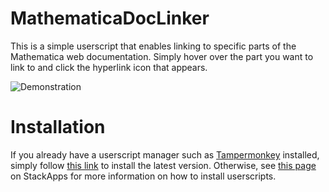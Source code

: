 # MathematicaDocLinker
This is a simple userscript that enables linking to specific parts of the Mathematica web documentation. Simply hover over the part you want to link to and click the hyperlink icon that appears.

![Demonstration](https://i.imgur.com/klvdOQf.gif)

# Installation
If you already have a userscript manager such as [Tampermonkey](https://tampermonkey.net) installed, simply follow [this link](https://github.com/lukas-lang/MathematicaDocLinker/raw/master/MathematicaDocLinker.user.js) to install the latest version. Otherwise, see [this page](https://stackapps.com/tags/script/info) on StackApps for more information on how to install userscripts.
